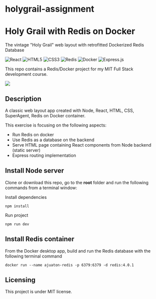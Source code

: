 # holygrail-assignment

# Holy Grail with Redis on Docker

The vintage "Holy Grail" web layout with retrofitted Dockerized Redis Database

![React](https://img.shields.io/badge/react-%2320232a.svg?style=for-the-badge&logo=react&logoColor=%2361DAFB) ![HTML5](https://img.shields.io/badge/html5-%23E34F26.svg?style=for-the-badge&logo=html5&logoColor=white) ![CSS3](https://img.shields.io/badge/css3-%231572B6.svg?style=for-the-badge&logo=css3&logoColor=white) ![Redis](https://img.shields.io/badge/redis-%23DD0031.svg?style=for-the-badge&logo=redis&logoColor=white) ![Docker](https://img.shields.io/badge/docker-%230db7ed.svg?style=for-the-badge&logo=docker&logoColor=white) ![Express.js](https://img.shields.io/badge/express.js-%23404d59.svg?style=for-the-badge&logo=express&logoColor=%2361DAFB)

This repo contains a Redis/Docker project for my MIT Full Stack development course.

<img src="[https://github.com/ArleneJuaton/holygrail-assignment/main/holygrail-assignment.png](https://github.com/ArleneJuaton/holygrail-assignment/blob/main/holygrail-assignment.png)">

## Description

A classic web layout app created with Node, React, HTML, CSS, SuperAgent, Redis on Docker container.

This exercise is focusing on the following aspects:

- Run Redis on docker
- Use Redis as a database on the backend
- Serve HTML page containing React components from Node backend (static server)
- Express routing implementation

## Install Node server

Clone or download this repo, go to the **root** folder and run the following commands from a terminal window:

Install dependencies

```
npm install
```

Run project

```
npm run dev
```

## Install Redis container

From the Docker desktop app, build and run the Redis database with the following terminal command

```
docker run --name ajuaton-redis -p 6379:6379 -d redis:4.0.1
```

## Licensing

This project is under MIT license.
